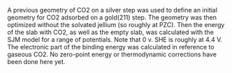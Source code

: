 A previous geometry of CO2 on a silver step was used to define an initial geometry for CO2 adsorbed on a gold(211) step. The geometry was then optimized without the solvated jellium (so roughly at PZC). Then the energy of the slab with CO2, as well as the empty slab, was calculated with the SJM model for a range of potentials. Note that 0 v. SHE is roughly at 4.4 V. The electronic part of the binding energy was calculated in reference to gaseous CO2. No zero-point energy or thermodynamic corrections have been done here yet.
